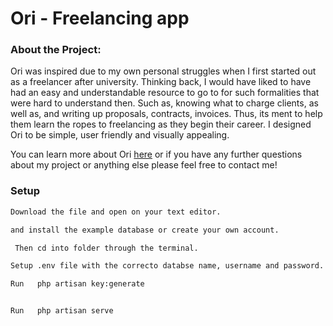
# Ori - Freelancing app

### About the Project: 
Ori was inspired due to my own personal struggles when I first started out as a freelancer after university. 
Thinking back, I would have liked to have had an easy and understandable resource to go to for such formalities that were hard 
to understand then. Such as, knowing what to charge clients, as well as, and writing up proposals, contracts, invoices.
Thus, its ment to help them learn the ropes to freelancing as they begin their career. I designed Ori to be simple, user friendly and visually appealing. 

You can learn more about Ori [here](https://sabrina53.github.io/oriPromoSite/) 
or if you have any further questions about my project or anything else please feel free to contact me! 


### Setup
```bash
Download the file and open on your text editor. 
```
```bash
and install the example database or create your own account.
```
```bash
 Then cd into folder through the terminal.
```

```bash
Setup .env file with the correcto databse name, username and password. You can copy and paste this example .env file here:  https://github.com/laravel/laravel/blob/master/.env.example
```

```bash
Run   php artisan key:generate
```

```bash

Run   php artisan serve 
```

